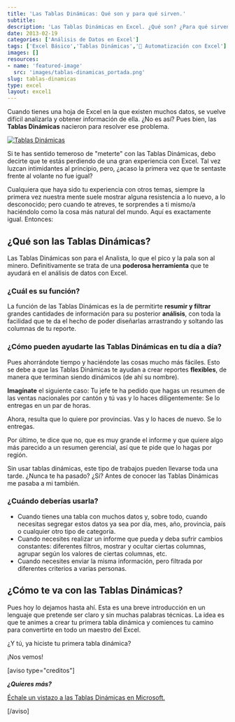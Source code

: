 ```yaml
---
title: 'Las Tablas Dinámicas: Qué son y para qué sirven.'
subtitle: 
description: 'Las Tablas Dinámicas en Excel. ¿Qué son? ¿Para qué sirven? Descúbrelo paso a paso.'
date: 2013-02-19
categories: ['Análisis de Datos en Excel']
tags: ['Excel Básico','Tablas Dinámicas','🤖 Automatización con Excel']
images: []
resources: 
- name: 'featured-image'
  src: 'images/tablas-dinamicas_portada.png'
slug: tablas-dinamicas
type: excel
layout: excel1
---
```


Cuando tienes una hoja de Excel en la que existen muchos datos, se vuelve difícil analizarla y obtener información de ella. ¿No es así? Pues bien, las **Tablas Dinámicas** nacieron para resolver ese problema.

[![Tablas Dinámicas](images/tablas-dinamicas-000293-276x300.png)](http://static.raymundoycaza.com/tablas-dinamicas-000293.png)

Si te has sentido temeroso de "meterte" con las Tablas Dinámicas, debo decirte que te estás perdiendo de una gran experiencia con Excel. Tal vez luzcan intimidantes al principio, pero, ¿acaso la primera vez que te sentaste frente al volante no fue igual?

Cualquiera que haya sido tu experiencia con otros temas, siempre la primera vez nuestra mente suele mostrar alguna resistencia a lo nuevo, a lo desconocido; pero cuando te atreves, te sorprendes a ti mismo/a haciéndolo como la cosa más natural del mundo. Aquí es exactamente igual. Entonces:

## ¿Qué son las Tablas Dinámicas?

Las Tablas Dinámicas son para el Analista, lo que el pico y la pala son al minero. Definitivamente se trata de una **poderosa herramienta** que te ayudará en el análisis de datos con Excel.

### ¿Cuál es su función?

La función de las Tablas Dinámicas es la de permitirte **resumir y filtrar** grandes cantidades de información para su posterior **análisis**, con toda la facilidad que te da el hecho de poder diseñarlas arrastrando y soltando las columnas de tu reporte.

### ¿Cómo pueden ayudarte las Tablas Dinámicas en tu día a día?

Pues ahorrándote tiempo y haciéndote las cosas mucho más fáciles. Esto se debe a que las Tablas Dinámicas te ayudan a crear reportes **flexibles**, de manera que terminan siendo dinámicos (de ahí su nombre).

**Imagínate** el siguiente caso: Tu jefe te ha pedido que hagas un resumen de las ventas nacionales por cantón y tú vas y lo haces diligentemente: Se lo entregas en un par de horas.

Ahora, resulta que lo quiere por provincias. Vas y lo haces de nuevo. Se lo entregas.

Por último, te dice que no, que es muy grande el informe y que quiere algo más parecido a un resumen gerencial, así que te pide que lo hagas por región.

Sin usar tablas dinámicas, este tipo de trabajos pueden llevarse toda una tarde. ¿Nunca te ha pasado? ¿Sí? Antes de conocer las Tablas Dinámicas me pasaba a mi también.

### ¿Cuándo deberías usarla?

- Cuando tienes una tabla con muchos datos y, sobre todo, cuando necesitas segregar estos datos ya sea por día, mes, año, provincia, país o cualquier otro tipo de categoría.
- Cuando necesites realizar un informe que pueda y deba sufrir cambios constantes: diferentes filtros, mostrar y ocultar ciertas columnas, agrupar según los valores de ciertas columnas, etc.
- Cuando necesites enviar la misma información, pero filtrada por diferentes criterios a varias personas.

## ¿Cómo te va con las Tablas Dinámicas?

Pues hoy lo dejamos hasta ahí. Esta es una breve introducción en un lenguaje que pretende ser claro y sin muchas palabras técnicas. La idea es que te animes a crear tu primera tabla dinámica y comiences tu camino para convertirte en todo un maestro del Excel.

¿Y tú, ya hiciste tu primera tabla dinámica?

¡Nos vemos!

\[aviso type="creditos"\]

_**¿Quieres más?**_

[Échale un vistazo a las Tablas Dinámicas en Microsoft.](http://office.microsoft.com/es-es/excel-help/tutorial-analisis-de-datos-de-tabla-dinamica-con-un-modelo-de-datos-en-excel-2013-HA102922619.aspx)

\[/aviso\]
